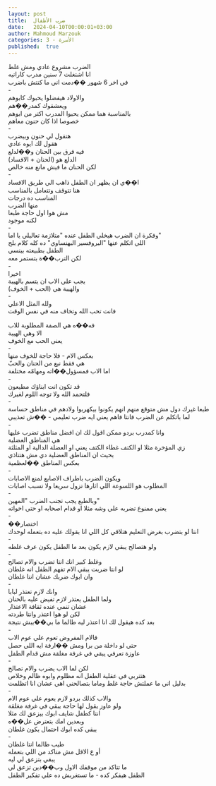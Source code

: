 ```yaml
---
layout: post
title:  ضرب الأطفال
date:   2024-04-10T00:00:01+03:00
author: Mahmoud Marzouk
categories: 3 - الأسرة
published:  true
---
```

الضرب مشروع عادي ومش غلط\
انا اشتغلت 7 سنين مدرب كاراتيه\
في اخر 6 شهور ��دمت اني ما كنتش باضرب\
-\
والاولاد هيفضلوا يحبوك كابوهم\
ويعشقوك كمدر��هم\
بالمناسبة هما ممكن يحبوا المدرب اكتر من ابوهم\
خصوصا اذا كان حنون معاهم\
-\
هتقول لي حنون وبيضرب\
هقول لك ايوه عادي\
فيه فرق بين الحنان و��لدلع\
الدلع هو (الحنان + الافساد)\
لكن الحنان ما فيش مانع منه خالص\
-\
ا��ي ان يظهر ان الطفل ذاهب الي طريق الافساد\
هنا تتوقف وتتعامل بالمناسب\
المناسب ده درجات\
منها الضرب\
مش هوا اول حاجة طبعا\
لكنه موجود\
-\
وفكرة ان الضرب هيخلي الطفل عنده \"متلازمة تعاليلي يا اما\"\
اللي اتكلم عنها \"البروفسير البهنساوي\" ده كله كلام بلح\
الطفل بطبيعته بينسي\
لكن الترب��ة بتستمر معه\
-\
اخيرا\
يجب علي الاب ان يتسم بالهيبة\
والهيبة هي (الحب + الخوف)\
-\
ولله المثل الاعلي\
فانت تحب الله وتخاف منه في نفس الوقت

فه��ه هي الصفة المطلوبة للاب\
الا وهي الهيبة\
يعني الحب مع الخوف\
-\
بعكس الام - فلا حاجة للخوف منها\
هي فقط نبع من الحنان والحبّ\
اما الاب فمسؤول��اته ومهامّه مختلفة\
-\
قد تكون انت ابناؤك مطيعون\
فلتحمد الله ولا توجه اللوم لغيرك\
-\
طبعا غيرك دول مش متوقع منهم انهم يكونوا بيكهربوا ولادهم في مناطق
حساسة\
لما باتكلم عن الضرب فانتا فاهم يعني ايه ضرب تعليمي - ��ش
تعذيبي\
-\
وانا كمدرب بردو ممكن اقول لك ان افضل مناطق تضرب عليها\
هي المناطق العضلية\
زي المؤخرة مثلا او الكتف غطاء الكتف يعني او العضلة الدالية او
المثلثة\
بحيث ان المناطق العضلية دي مش هتتاذي\
بعكس المناطق ��لعظمية\
-\
ويكون الضرب باطراف الاصابع لمنع الاصابات\
المطلوب هو اللسوعة اللي اثارها تزول سريعا ولا تسبب اصابات\
-\
وبالطبع يجب تجنب الضرب \"المهين\"\
يعني ممنوع تضربه علي وشه مثلا او قدام اصحابه او حتي اخواته\
-\
��اختصار\
انتا لو بتضرب بغرض التعليم هتلاقي كل اللي انا بقولك عليه ده بتعمله
لوحدك\
-\
ولو هتصالح يبقي لازم يكون بعد ما الطفل يكون عرف غلطه\
-\
وغلط كبير انك انتا تضرب والام تصالح\
لو انتا ضربت يبقي الام تفهم الطفل انه غلطان\
وان ابوك ضربك عشان انتا غلطان\
-\
وانك لازم تعتذر لبابا\
ولما الطفل يعتذر لازم تفيض عليه بالحنان\
عشان تنمي عنده ثقافة الاعتذار\
لكن لو هوا اعتذر وانتا طردته\
بعد كده هيقول لك انا اعتذر ليه طالما ما بي��يبش نتيجة\
-\
فالام المفروض تعوم علي عوم الاب\
حتي لو داخلة من برا ومش ��ارفة ايه اللي حصل\
عاوزة تعرفي يبقي في غرفة مغلقة مش قدام الطفل\
-\
لكن لما الاب يضرب والام تصالح\
هتتربي في عقلية الطفل انه مظلوم وابوه ظالم وخلاص\
بدليل اني ما عملتش حاجة غلط وماما بتصالحني اهي عشان انا
اتظلمت\
-\
والاب كذلك بردو لازم يعوم علي عوم الام\
ولو عاوز يقول لها حاجة يبقي في غرفة مغلقة\
انتا كطفل شايف ابوك بيزعق لك مثلا\
وبعدين امك بتعترض عل��ه\
يبقي كده ابوك احتمال يكون غلطان\
-\
طيب طالما انتا غلطان\
أو ع الاقل مش متاكد من اللي بتعمله\
يبقي بتزعق لي ليه\
ما تتاكد من موقفك الاول وب��دين تزعق لي\
الطفل هيفكر كده - ما تستغربش ده علي تفكير الطفل
